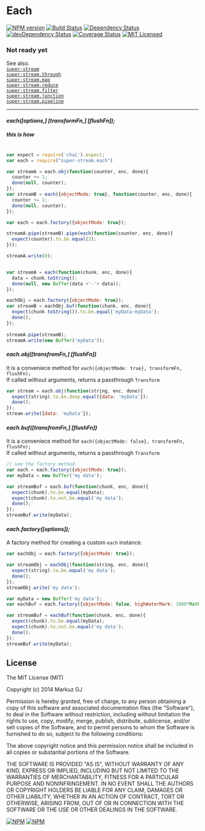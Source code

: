 # Each


[![NPM version](https://badge.fury.io/js/super-stream.each.png)](https://npmjs.org/package/super-stream.each) [![Build Status](https://travis-ci.org/markuz-gj/super-stream.each.png?branch=master)](https://travis-ci.org/markuz-gj/super-stream.each) [![Dependency Status](https://david-dm.org/markuz-gj/super-stream.each.png)](https://david-dm.org/markuz-gj/super-stream.each) [![devDependency Status](https://david-dm.org/markuz-gj/super-stream.each/dev-status.png)](https://david-dm.org/markuz-gj/super-stream.each#info=devDependencies) [![Coverage Status](https://coveralls.io/repos/markuz-gj/super-stream.each/badge.png?branch=master)](https://coveralls.io/r/markuz-gj/super-stream.each?branch=master) [![MIT Licensed](http://img.shields.io/badge/license-MIT-blue.svg)](#license)

### Not ready yet

See also.  
[`super-stream`](https://github.com/markuz-gj/super-stream)  
[`super-stream.through`](https://github.com/markuz-gj/super-stream.through)  
[`super-stream.map`](https://github.com/markuz-gj/super-stream.map)  
[`super-stream.reduce`](https://github.com/markuz-gj/super-stream.reduce)  
[`super-stream.filter`](https://github.com/markuz-gj/super-stream.filter)  
[`super-stream.junction`](https://github.com/markuz-gj/super-stream.junction)  
[`super-stream.pipeline`](https://github.com/markuz-gj/super-stream.pipeline)  

* * *


#### _each([options,] [transformFn,] [flushFn]);_

##### this is how



```javascript

var expect = require('chai').expect;
var each = require("super-stream.each")

var streamA = each.obj(function(counter, enc, done){
  counter += 1;
  done(null, counter);
});
var streamB = each({objectMode: true}, function(counter, enc, done){
  counter += 1;
  done(null, counter);
});

var each = each.factory({objectMode: true});

streamA.pipe(streamB).pipe(each(function(counter, enc, done){
  expect(counter).to.be.equal(2);
}));

streamA.write(0);

```



```javascript

var streamA = each(function(chunk, enc, done){
  data = chunk.toString();
  done(null, new Buffer(data +'-'+ data));
});

eachObj = each.factory({objectMode: true});
var streamB = eachObj.buf(function(chunk, enc, done){
  expect(chunk.toString()).to.be.equal('myData-myData');
  done();
});
 
streamA.pipe(streamB);
streamA.write(new Buffer('myData'));

```


#### _each.obj([transfromFn,] [flushFn])_



It is a conveniece method for `each({objectMode: true}, transformFn, flushFn);`  
If called without arguments, returns a passthrough `Transform` 



```javascript
var stream = each.obj(function(string, enc, done){
  expect(string).to.be.deep.equal({data: 'myData'});
  done();
});
stream.write({data: 'myData'});
```


#### _each.buf([transfromFn,] [flushFn])_


It is a conveniece method for `each({objectMode: false}, transformFn, flushFn);`  
If called without arguments, returns a passthrough `Transform` 



```javascript
// see the factory method.
var each = each.factory({objectMode: true});
var myData = new Buffer('my data');

var streamBuf = each.buf(function(chunk, enc, done){
  expect(chunk).to.be.equal(myData);
  expect(chunk).to.not.be.equal('my data');
  done();
});
streamBuf.write(myData);
```


#### _each.factory([options]);_



A factory method for creating a custom `each` instance.  



```javascript
var eachObj = each.factory({objectMode: true});

var streamObj = eachObj(function(string, enc, done){
  expect(string).to.be.equal('my data');
  done();
});
streamObj.write('my data');
```

```javascript
var myData = new Buffer('my data');
var eachBuf = each.factory({objectMode: false, highWaterMark: 1000*Math.pow(2,6)});

var streamBuf = eachBuf(function(chunk, enc, done){
  expect(chunk).to.be.equal(myData);
  expect(chunk).to.not.be.equal('my data');
  done();
});
streamBuf.write(myData);
```

License
---

The MIT License (MIT)

Copyright (c) 2014 Markuz GJ

Permission is hereby granted, free of charge, to any person obtaining a copy of this software and associated documentation files (the "Software"), to deal in the Software without restriction, including without limitation the rights to
use, copy, modify, merge, publish, distribute, sublicense, and/or sell copies of the Software, and to permit persons to whom the Software is furnished to do so, subject to the following conditions:

The above copyright notice and this permission notice shall be included in all copies or substantial portions of the Software.

THE SOFTWARE IS PROVIDED "AS IS", WITHOUT WARRANTY OF ANY KIND, EXPRESS OR IMPLIED, INCLUDING BUT NOT LIMITED TO THE WARRANTIES OF MERCHANTABILITY, FITNESS FOR A PARTICULAR PURPOSE AND NONINFRINGEMENT. IN NO EVENT SHALL THE AUTHORS OR
COPYRIGHT HOLDERS BE LIABLE FOR ANY CLAIM, DAMAGES OR OTHER LIABILITY, WHETHER IN AN ACTION OF CONTRACT, TORT OR OTHERWISE, ARISING FROM, OUT OF OR IN CONNECTION WITH THE SOFTWARE OR THE USE OR OTHER DEALINGS IN THE SOFTWARE.

[![NPM](https://nodei.co/npm/super-stream.each.png)](https://nodei.co/npm/super-stream.each/) [![NPM](https://nodei.co/npm-dl/super-stream.each.png)](https://nodei.co/npm/super-stream.each/)
